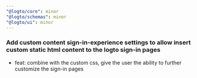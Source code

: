 ```yaml
---
"@logto/core": minor
"@logto/schemas": minor
"@logto/ui": minor
---
```


### Add custom content sign-in-experience settings to allow insert custom static html content to the logto sign-in pages

- feat: combine with the custom css, give the user the ability to further customize the sign-in pages
